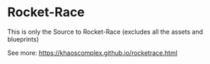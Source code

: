 # Rocket-Race

This is only the Source to Rocket-Race (excludes all the assets and blueprints)

See more: https://khaoscomplex.github.io/rocketrace.html